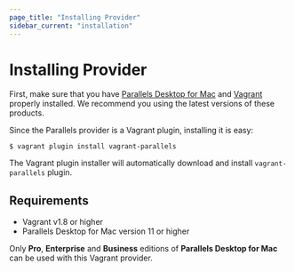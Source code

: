 ```yaml
---
page_title: "Installing Provider"
sidebar_current: "installation"
---
```


# Installing Provider
First, make sure that you have [Parallels Desktop for Mac](https://www.parallels.com/products/desktop/)
and [Vagrant](https://www.vagrantup.com/downloads.html) properly installed.
We recommend you using the latest versions of these products.

Since the Parallels provider is a Vagrant plugin, installing it is easy:

```
$ vagrant plugin install vagrant-parallels
```

The Vagrant plugin installer will automatically download and install
`vagrant-parallels` plugin.

## Requirements
- Vagrant v1.8 or higher
- Parallels Desktop for Mac version 11 or higher

<div class="alert alert-warn">
    <p>
		Only <strong>Pro</strong>, <strong>Enterprise</strong> and <strong>Business</strong> editions of
		<strong>Parallels Desktop for Mac</strong> can be used with this Vagrant provider.
	</p>
</div>
